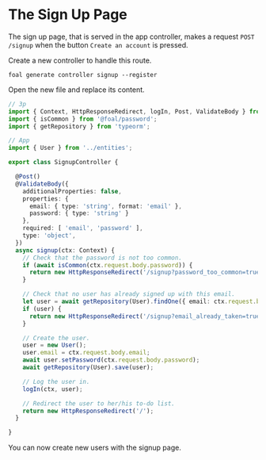 # The Sign Up Page

The sign up page, that is served in the app controller, makes a request `POST /signup` when the button `Create an account` is pressed.

Create a new controller to handle this route.

```text
foal generate controller signup --register
```

Open the new file and replace its content.

```typescript
// 3p
import { Context, HttpResponseRedirect, logIn, Post, ValidateBody } from '@foal/core';
import { isCommon } from '@foal/password';
import { getRepository } from 'typeorm';

// App
import { User } from '../entities';

export class SignupController {

  @Post()
  @ValidateBody({
    additionalProperties: false,
    properties: {
      email: { type: 'string', format: 'email' },
      password: { type: 'string' }
    },
    required: [ 'email', 'password' ],
    type: 'object',
  })
  async signup(ctx: Context) {
    // Check that the password is not too common.
    if (await isCommon(ctx.request.body.password)) {
      return new HttpResponseRedirect('/signup?password_too_common=true');
    }

    // Check that no user has already signed up with this email.
    let user = await getRepository(User).findOne({ email: ctx.request.body.email });
    if (user) {
      return new HttpResponseRedirect('/signup?email_already_taken=true');
    }

    // Create the user.
    user = new User();
    user.email = ctx.request.body.email;
    await user.setPassword(ctx.request.body.password);
    await getRepository(User).save(user);

    // Log the user in.
    logIn(ctx, user);

    // Redirect the user to her/his to-do list.
    return new HttpResponseRedirect('/');
  }

}
```

You can now create new users with the signup page.

